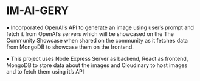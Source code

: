 # IM-AI-GERY
• Incorporated OpenAI’s API to generate an image using user’s
prompt and fetch it from OpenAI’s servers which will be
showcased on the The Community Showcase when shared on the
community as it fetches data from MongoDB to showcase them
on the frontend.

• This project uses Node Express Server as backend, React as
frontend, MongoDB to store data about the images and
Cloudinary to host images and to fetch them using it’s API

